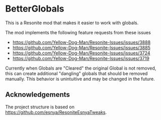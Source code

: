 # BetterGlobals

This is a Resonite mod that makes it easier to work with globals.

The mod implements the following feature requests from these issues

- https://github.com/Yellow-Dog-Man/Resonite-Issues/issues/3888
- https://github.com/Yellow-Dog-Man/Resonite-Issues/issues/3885
- https://github.com/Yellow-Dog-Man/Resonite-Issues/issues/3724
- https://github.com/Yellow-Dog-Man/Resonite-Issues/issues/3719

Currently when Globals are "Cleared" the original Global is not removed, this can create additional "dangling" globals that should be removed manually.
This behavior is unintuitive and may be changed in the future.

## Acknowledgements

The project structure is based on https://github.com/esnya/ResoniteEsnyaTweaks.
